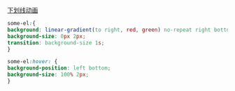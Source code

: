 [下划线动画](https://www.bilibili.com/video/BV1dT4y1W7iF/?spm_id_from=333.788.top_right_bar_window_history.content.click&vd_source=62c8a03e66ff063b9af3e473fadb8049)
```css
some-el:{
background: linear-gradient(to right, red, green) no-repeat right bottom;
background-size: 0px 2px;
transition: background-size 1s;
}

some-el:hover: {
background-position: left bottom;
background-size: 100% 2px;
}
```